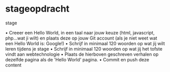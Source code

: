# stageopdracht
stage


• Creeer een Hello World, in een taal naar jouw keuze (html, javascript, php...wat ji wilt) en plaats deze op jouw Git account (als je niet weet wat een Hello World is: Google!)
• Schrijf in minimaal 120 woorden op wat jij wilt leren tijdens je stage
• Schrijf in minimaal 120 woorden op wat jij het tofste vindt aan webtechnologie
• Plaats de hierboven geschreven verhalen op dezelfde pagina als de 'Hello World' pagina.
• Commit en push deze content 
